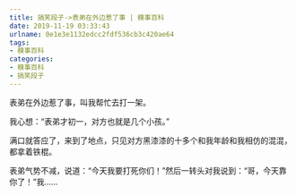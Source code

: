 ```yaml
---
title: 搞笑段子->表弟在外边惹了事 | 糗事百科
date: 2019-11-19 03:33:43
urlname: 0e1e3e1132edcc2fdf536cb3c420ae64
tags: 
- 糗事百科
categories:
- 糗事百科
- 搞笑段子
---
```

表弟在外边惹了事，叫我帮忙去打一架。

我心想：“表弟才初一，对方也就是几个小孩。”

满口就答应了，来到了地点，只见对方黑漆漆的十多个和我年龄和我相仿的混混，都拿着铁棍。

表弟气势不减，说道：“今天我要打死你们！”然后一转头对我说到：“哥，今天靠你了！”我......


